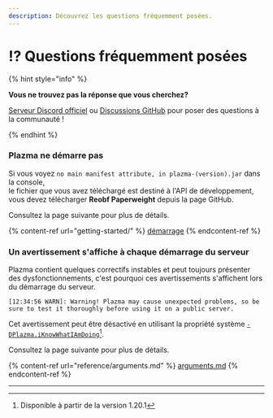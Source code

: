 ```yaml
---
description: Découvrez les questions fréquemment posées.
---
```


# ⁉️ Questions fréquemment posées

{% hint style="info" %}

**Vous ne trouvez pas la réponse que vous cherchez?**

[Serveur Discord officiel](https://discord.gg/MmfC52K8A8) ou [Discussions GitHub](https://github.com/PlazmaMC/PlazmaBukkit/discussions) pour poser des questions à la communauté !

{% endhint %}

### Plazma ne démarre pas

Si vous voyez `no main manifest attribute, in plazma-(version).jar` dans la console,\
le fichier que vous avez téléchargé est destiné à l'API de développement, vous devez télécharger **Reobf Paperweight** depuis la page GitHub.

Consultez la page suivante pour plus de détails.

{% content-ref url="getting-started/" %}
[démarrage](getting-started#id-2)
{% endcontent-ref %}

### Un avertissement s'affiche à chaque démarrage du serveur

Plazma contient quelques correctifs instables et peut toujours présenter des dysfonctionnements, c'est pourquoi ces avertissements s'affichent lors du démarrage du serveur.

```log
[12:34:56 WARN]: Warning! Plazma may cause unexpected problems, so be sure to test it thoroughly before using it on a public server.
```

Cet avertissement peut être désactivé en utilisant la propriété système [`-DPlazma.iKnowWhatIAmDoing`](#user-content-fn-1)[^1].

Consultez la page suivante pour plus de détails.

{% content-ref url="reference/arguments.md" %}
[arguments.md](reference/arguments.md#plazma.iknowwhatiamdoing)
{% endcontent-ref %}

***

[^1]: Disponible à partir de la version 1.20.1
